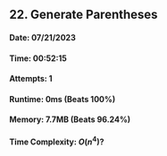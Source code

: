 ## 22. Generate Parentheses

#### Date: 07/21/2023

#### Time: 00:52:15

#### Attempts: 1

#### Runtime: 0ms (Beats 100%)

#### Memory: 7.7MB (Beats 96.24%)

#### Time Complexity: $O(n^4)?$